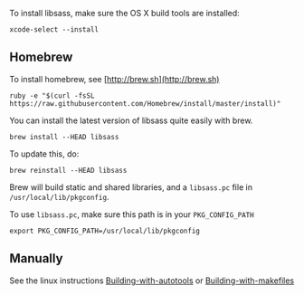 To install libsass, make sure the OS X build tools are installed:

    xcode-select --install

## Homebrew

To install homebrew, see [http://brew.sh](http://brew.sh)

    ruby -e "$(curl -fsSL https://raw.githubusercontent.com/Homebrew/install/master/install)"

You can install the latest version of libsass quite easily with brew.

    brew install --HEAD libsass

To update this, do:

    brew reinstall --HEAD libsass

Brew will build static and shared libraries, and a `libsass.pc` file in `/usr/local/lib/pkgconfig`.

To use `libsass.pc`, make sure this path is in your `PKG_CONFIG_PATH`

    export PKG_CONFIG_PATH=/usr/local/lib/pkgconfig

## Manually

See the linux instructions [Building-with-autotools](build-with-autotools.md) or [Building-with-makefiles](build-with-makefiles.md)

